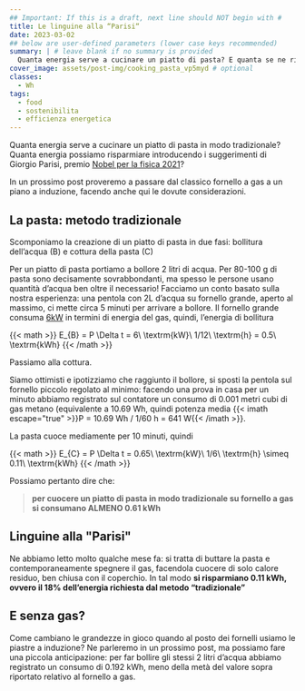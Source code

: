 ```yaml
---
## Important: If this is a draft, next line should NOT begin with #
title: Le linguine alla “Parisi“
date: 2023-03-02
## below are user-defined parameters (lower case keys recommended)
summary: | # leave blank if no summary is provided
  Quanta energia serve a cucinare un piatto di pasta? E quanta se ne risparmia seguendo i suggerimenti del premio Nobel per la Fisica Giorgio Parisi?
cover_image: assets/post-img/cooking_pasta_vp5myd # optional
classes:
  - Wh
tags:
  - food
  - sostenibilita
  - efficienza energetica
---
```


Quanta energia serve a cucinare un piatto di pasta in modo tradizionale? Quanta energia possiamo risparmiare introducendo i suggerimenti di Giorgio Parisi, premio [Nobel per la fisica 2021](https://www.nobelprize.org/prizes/physics/2021/parisi/facts/)?

In un prossimo post proveremo a passare dal classico fornello a gas a un piano a induzione, facendo anche qui le dovute considerazioni.

## La pasta: metodo tradizionale

Scomponiamo la creazione di un piatto di pasta in due fasi: bollitura dell’acqua (B) e cottura della pasta (C)

Per un piatto di pasta portiamo a bollore 2 litri di acqua. Per 80-100 g di pasta sono decisamente sovrabbondanti, ma spesso le persone usano quantità d’acqua ben oltre il necessario!
Facciamo un conto basato sulla nostra esperienza: una pentola con 2L d’acqua su fornello grande, aperto al massimo, ci mette circa 5 minuti per arrivare a bollore. Il fornello grande consuma [6kW](https://en.wikipedia.org/wiki/Gas_stove) in termini di energia del gas, quindi, l’energia di bollitura

{{< math >}}
E_{B} = P \Delta t = 6\ \textrm{kW}\ 1/12\ \textrm{h} = 0.5\ \textrm{kWh}
{{< /math >}}

Passiamo alla cottura.

Siamo ottimisti e ipotizziamo che raggiunto il bollore, si sposti la pentola sul fornello piccolo regolato al minimo: facendo una prova in casa per un minuto abbiamo registrato sul contatore un consumo di 0.001 metri cubi di gas metano (equivalente a 10.69 Wh, quindi potenza media {{< imath escape="true" >}}P = 10.69 Wh / 1/60 h = 641 W{{< /imath >}}. 

La pasta cuoce mediamente per 10 minuti, quindi

{{< math >}}
E_{C} = P \Delta t = 0.65\ \textrm{kW}\ 1/6\ \textrm{h} \simeq 0.11\ \textrm{kWh}
{{< /math >}}

Possiamo pertanto dire che: 
>**per cuocere un piatto di pasta in modo tradizionale su fornello a gas si consumano ALMENO 0.61 kWh**

## Linguine alla "Parisi" 

Ne abbiamo letto molto qualche mese fa: si tratta di buttare la pasta e contemporaneamente spegnere il gas, facendola cuocere di solo calore residuo, ben chiusa con il coperchio.
In tal modo **si risparmiano 0.11 kWh, ovvero il 18% dell’energia richiesta dal metodo “tradizionale”**


## E senza gas?

Come cambiano le grandezze in gioco quando al posto dei fornelli usiamo le piastre a induzione? Ne parleremo in un prossimo post, ma possiamo fare una piccola anticipazione: per far bollire gli stessi 2 litri d’acqua abbiamo registrato un consumo di 0.192 kWh, meno della metà del valore sopra riportato relativo al fornello a gas.

<!--
  created 2023-03-02 12:00:17.144801 +0100 CET m=+0.110160376
-->